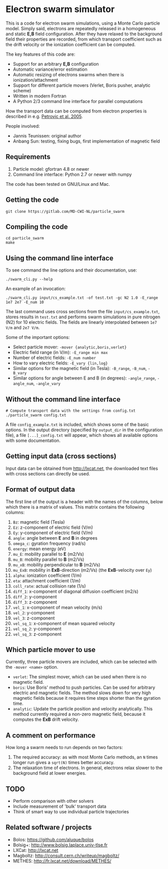 # Electron swarm simulator

This is a code for electron swarm simulations, using a Monte Carlo particle
model. Simply said, electrons are repeatedly released in a homogeneous and
static **E,B** field configuration. After they have relaxed to the background
field their properties are recorded, from which transport coefficient such as
the drift velocity or the ionization coefficient can be computed.

The key features of this code are:

* Support for an arbitrary **E,B** configuration
* Automatic variance/error estimation
* Automatic resizing of electrons swarms when there is ionization/attachment
* Support for different particle movers (Verlet, Boris pusher, analytic scheme)
* Written in modern Fortran
* A Python 2/3 command line interface for parallel computations

How the transport data can be computed from electron properties is described in
e.g. [Petrovic et al. 2005](http://dx.doi.org/10.1088/0022-3727/38/16/032).

People involved:

* Jannis Teunissen: original author
* Anbang Sun: testing, fixing bugs, first implementation of magnetic field

## Requirements

1. Particle model: gfortran 4.8 or newer
2. Command line interface: Python 2.7 or newer with numpy

The code has been tested on GNU/Linux and Mac.

## Getting the code

    git clone https://gitlab.com/MD-CWI-NL/particle_swarm

## Compiling the code

    cd particle_swarm
    make

## Using the command line interface

To see command the line options and their documentation, use:

    ./swarm_cli.py --help

An example of an invocation:

    ./swarm_cli.py input/cs_example.txt -of test.txt -gc N2 1.0 -E_range 1e7 2e7 -E_num 10

The last command uses cross sections from the file `input/cs_example.txt`,
stores results in `test.txt` and performs swarm simulations in pure nitrogen
(N2) for 10 electric fields. The fields are linearly interpolated between `1e7
V/m` and `2e7 V/m`.

Some of the important options:

* Select particle mover: `-mover {analytic,boris,verlet}`
* Electric field range (in V/m): `-E_range min max`
* Number of electric fields: `-E_num number`
* How to vary electric fields: `-E_vary {lin,log}`
* Similar options for the magnetic field (in Tesla): `-B_range`, `-B_num`, `-B_vary`
* Similar options for angle between E and B (in degrees): `-angle_range`, `-angle_num`, `-angle_vary`

## Without the command line interface

    # Compute transport data with the settings from config.txt
    ./particle_swarm config.txt

A file `config_example.txt` is included, which shows some of the basic options.
In the output directory (specified by `output_dir` in the configuration file), a
file `[...]_config.txt` will appear, which shows all available options with some
documentation.

## Getting input data (cross sections)

Input data can be obtained from http://lxcat.net, the downloaded text files with
cross sections can directly be used.

## Format of output data

The first line of the output is a header with the names of the columns, below
which there is a matrix of values. This matrix contains the following columns:

1. `Bz`: magnetic field (Tesla)
2. `Ez`: z-component of electric field (V/m)
3. `Ey`: y-component of electric field (V/m)
4. `angle`: angle between **E** and **B** in degrees
5. `omega_c`: gyration frequency (rad/s)
6. `energy`: mean energy (eV)
7. `mu_E`: mobility parallel to **E** (m2/Vs)
8. `mu_B`: mobility parallel to **B** (m2/Vs)
9. `mu_xB`: mobility perpendicular to **B** (m2/Vs)
10. `mu_ExB`: mobility in **ExB**-direction (m2/Vs) (the **ExB**-velocity over `Ey`)
11. `alpha`: ionization coefficient (1/m)
12. `eta`: attachment coefficient (1/m)
13. `coll_rate`: actual collision rate (1/s)
14. `diff_1`: x-component of diagonal diffusion coefficient (m2/s)
15. `diff_2`: y-component
16. `diff_3`: z-component
17. `vel_1`: x-component of mean velocity (m/s)
18. `vel_2`: y-component
19. `vel_3`: z-component
20. `vel_sq_1`: x-component of mean squared velocity
21. `vel_sq_2`: y-component
22. `vel_sq_3`: z-component

## Which particle mover to use

Currently, three particle movers are included, which can be selected with the
`-mover <name>` option.

* `verlet`: The simplest mover, which can be used when there is no magnetic
  field.
* `boris`: Use Boris' method to push particles. Can be used for arbitrary
  electric and magnetic fields. The method slows down for very high magnetic
  fields because it requires time steps shorter than the gyration time.
* `analytic`: Update the particle position and velocity analytically. This
  method currently required a non-zero magnetic field, because it computes the
  **ExB** drift velocity.

## A comment on performance

How long a swarm needs to run depends on two factors:

1. The required accuracy: as with most Monte Carlo methods, an `N` times longer
   run gives a `sqrt(N)` times better accuracy.
2. The relaxation time of electrons. In general, electrons relax slower to the
   background field at lower energies.

## TODO

* Perform comparison with other solvers
* Include measurement of 'bulk' transport data
* Think of smart way to use individual particle trajectories

## Related software / projects

* Bolos: https://github.com/aluque/bolos
* Bolsig+: http://www.bolsig.laplace.univ-tlse.fr
* LXCat: http://lxcat.net
* Magboltz: http://consult.cern.ch/writeup/magboltz/
* METHES: http://fr.lxcat.net/download/METHES/
